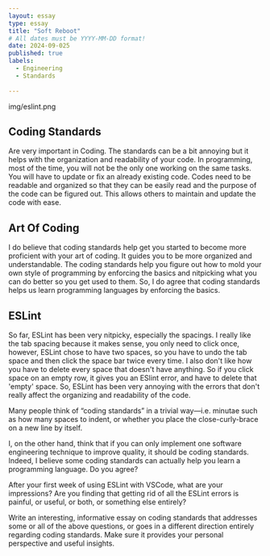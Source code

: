 ```yaml
---
layout: essay
type: essay
title: "Soft Reboot"
# All dates must be YYYY-MM-DD format!
date: 2024-09-025
published: true
labels:
  - Engineering
  - Standards
    
---
```


img/eslint.png
## Coding Standards

Are very important in Coding. The standards can be a bit annoying but it helps with the organization and readability of your code. In programming, most of the time, you will not be the only one working on the same tasks. You will have to update or fix an already existing code. Codes need to be readable and organized so that they can be easily read and the purpose of the code can be figured out. This allows others to maintain and update the code with ease.

## Art Of Coding
I do believe that coding standards help get you started to become more proficient with your art of coding. It guides you to be more organized and understandable. The coding standards help you figure out how to mold your own style of programming by enforcing the basics and nitpicking what you can do better so you get used to them. So, I do agree that coding standards helps us learn programming languages by enforcing the basics.

## ESLint

So far, ESLint has been very nitpicky, especially the spacings. I really like the tab spacing because it makes sense, you only need to click once, however, ESLint chose to have two spaces, so you have to undo the tab space and then click the space bar twice every time. I also don't like how you have to delete every space that doesn't have anything. So if you click space on an empty row, it gives you an ESlint error, and have to delete that 'empty' space. So, ESLint has been very annoying with the errors that don't really affect the organizing and readability of the code. 




Many people think of “coding standards” in a trivial way—i.e. minutae such as how many spaces to indent, or whether you place the close-curly-brace on a new line by itself.

I, on the other hand, think that if you can only implement one software engineering technique to improve quality, it should be coding standards. Indeed, I believe some coding standards can actually help you learn a programming language. Do you agree?

After your first week of using ESLint with VSCode, what are your impressions? Are you finding that getting rid of all the ESLint errors is painful, or useful, or both, or something else entirely?

Write an interesting, informative essay on coding standards that addresses some or all of the above questions, or goes in a different direction entirely regarding coding standards. Make sure it provides your personal perspective and useful insights.
